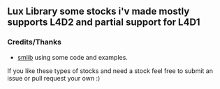 ## Lux Library some stocks i'v made mostly supports L4D2 and partial support for L4D1

### Credits/Thanks
- [smlib](https://github.com/bcserv/smlib/tree/transitional_syntax) using some code and examples.


If you like these types of stocks and need a stock feel free to submit an issue or pull request your own :)
